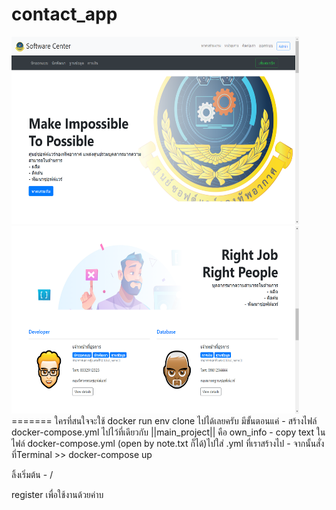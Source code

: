 # contact_app

<img width="460" height="300" src="screenshots/3234dedf.png">
<img width="460" height="300" src="screenshots/dfdfe34343.png">
=======
ใครที่สนใจจะใช้ docker run env clone ไปได้เลยครับ
มีขั้นตอนแค่
  - สร้างไฟล์ docker-compose.yml ไปไว้ที่เดียวกับ ||main_project|| คือ own_info
  - copy text ในไฟล์ docker-compose.yml (open by note.txt ก็ได้)ไปใส่ .yml ที่เราสร้างไป
  - จากนั้นสั่งที่Terminal >> docker-compose up

ลิ้งเริ่มต้น  - /

register เพื่อใช้งานด้วยค่าบ